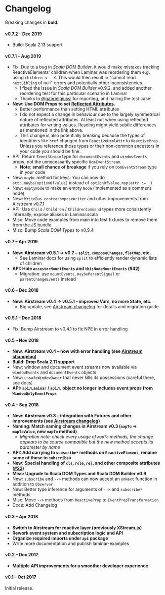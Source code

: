 # Changelog

Breaking changes in **bold**.

#### v0.7.2 – Dec 2019

* Build: Scala 2.13 support

#### v0.7.1 – Aug 2019

* Fix: Due to a bug in _Scala DOM Builder_, it would make mistakes tracking ReactiveElements' children when Laminar was reordering them e.g. using `children <-- X`. This would then result in "cannot read `nextSibling` of null" errors and potentially other inconsistencies.
  * I fixed the issue in _Scala DOM Builder_ v0.9.2, and added another reordering test for this particular scenario in Laminar
  * Thanks to [@gabrielgiussi](https://github.com/gabrielgiussi) for reporting, and nailing the test case!
* **New: Use DOM Props to set [Reflected Attributes](https://github.com/raquo/scala-dom-types/#reflected-attributes).**
  * Better performance than setting HTML attributes
  * I do not expect a change in behaviour due to the largely symmetrical nature of reflected attributes. At least not when using reflected attributes for writing values. Reading might yield subtle differences as mentioned in the link above.
  * This change is also potentially breaking because the types of identifiers like `href` changed from `ReactiveHtmlAttr` to `ReactiveProp`. Unless you reference those types or their non-common ancestors in your code you should be fine.
* API: Return `EventStream` type for `documentEvents` and `windowEvents` props, not the unnecessarily specific `DomEventStream`.
  * **Note: small chance of breakage** if you rely on `DomEventStream` type in your code
* New: `maybe` method for keys. You can now do `attr.maybe(optionOfValue)` instead of `optionOfValue.map(attr := _)`
* New: `emptyNode` to make an empty `Node` (implemented as a comment node)
* New: `WriteBus.contracomposeWriter` and other improvements from Airstream v0.7.1
* API: Use `Child` / `Children` / `ChildrenCommand` types more consistently internally; expose aliases in Laminar.scala 
* Misc: Move code examples from main into test fixtures to remove them from the JS bundle
* Misc: Bump _Scala DOM Types_ to v0.9.4 

#### v0.7 – Apr 2019

* **New: Airstream v0.5.1 -> v0.7 – `split`, `composeChanges`, `flatMap`, etc.**
  * See Laminar docs for using `split` to efficiently render dynamic lists of children
* **API: Hide `ancestorMountEvents` and `thisNodeMountEvents` (#42)**
  * Migration: use `mountEvents`, `maybeParentSignal` or `parentChangeEvents` instead

#### v0.6 – Dec 2018

* **New: Airstream v0.4 -> v0.5.1 – improved Vars, no more State, etc.**
  * Big update, see [Airstream changelog](https://github.com/raquo/Airstream/blob/master/CHANGELOG.md) for details and migration guide 

#### v0.5.1 – Dec 2018

* Fix: Bump Airstream to v0.4.1 to fix NPE in error handling

#### v0.5 – Nov 2018

* **New: Airstream v0.4 – now with error handling (see [Airstream changelog](https://github.com/raquo/Airstream/blob/master/CHANGELOG.md))**
* **Build: Drop Scala 2.11 support**
* New: window and document event streams now available via `windowEvents` and `documentEvents` objects
* New: `unsafeWindowOwner` that never kills its possessions (careful there, see docs)
* **API: `api/Laminar` / `api/L` object no longer includes event props from `WindowOnlyEventProps`**  

#### v0.4 – Sep 2018

* **New: Airstream v0.3 – integration with Futures and other improvements (see [Airstream changelog](https://github.com/raquo/Airstream/blob/master/CHANGELOG.md))**
* **Naming: Match naming changes in Airstream v0.3 (`mapTo` -> `mapToValue`, new `mapTo` method)**
  * _Migration note: check every usage of `mapTo` methods, the change appears to be source compatible but the new method accepts its parameter by name_
* **API: Add currying to `subscribe*` methods on `ReactiveElement`, rename some of those to `subscribeO`**
* **New: Special handling of `cls`, `role`, `rel`, and other composite attributes ([#22](https://github.com/raquo/Laminar/issues/22))**
* **Misc: Upgrade to Scala DOM Types and Scala DOM Builder v0.9** 
* New: `subscribe` and `-->` methods can now accept an `onNext` function in addition to `Observer`
* New: Better type inference for arguments of `-->` and `subscribe*` methods
* Misc: Move `-->` methods from `ReactiveProp` to `EventPropTransformation`
* Docs: Add Changelog

#### v0.3 – Apr 2018

* **Switch to Airstream for reactive layer (previously XStream.js)**
* **Rework event system and subscription logic and API**
* **Organize required imports under `api` package**
* Write more documentation and publish laminar-examples


#### v0.2 – Dec 2017

* **Multiple API improvements for a smoother developer experience**


#### v0.1 – Oct 2017

Initial release.

